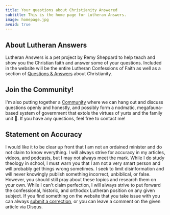 ```yaml
---
title: Your questions about Christianity Answered
subtitle: This is the home page for Lutheran Answers.
image: homepage.jpg
avoid: true
---
```


<div class="flex flex-col lg:flex-row justify-between my-5 p-0 mx-0">
  <article class="lg:mr-1 mx-0">  

## About Lutheran Answers

Lutheran Answers is a pet project by Remy Sheppard to help teach and show you the Christian faith and answer some of your questions. Included in the website will be the entire Lutheran Confessions of Faith as well as a section of [Questions & Answers](/answers/) about Christianity.

  </article> 
  <article class="lg:ml-1 mx-0">

## Join the Community!

I'm also putting together a [Community](https://discord.gg/KjKMfnSm) where we can hang out and discuss questions openly and honestly, and possibly form a nodmatic, megafauna-based system of government that extols the virtues of yurts and the family unit 🦬. If you have any questions, feel free to contact me!

  </article>
</div>

## Statement on Accuracy

I would like it to be clear up front that I am not an ordained minister and do not claim to know everything. I will always strive for accuracy in my articles, videos, and podcasts, but I may not always meet the mark. While I do study theology in school, I must warn you that I am not a very smart person and will probably get things wrong sometimes. I seek to limit disinformation and will never knowingly publish something incorrect, unbiblical, or false. However, you should still pray about these topics and research them on your own. While I can't claim perfection, I will always strive to put forward the confessional, historic, and orthodox Lutheran position on any given subject. If you find something on the website that you take issue with you can always [submit a correction](/correction), or you can leave a comment on the given article via Disqus. 